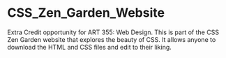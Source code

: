 # CSS_Zen_Garden_Website
Extra Credit opportunity for ART 355: Web Design. This is part of the CSS Zen Garden website that explores the beauty of CSS. It allows anyone to download the HTML and CSS files and edit to their liking.
